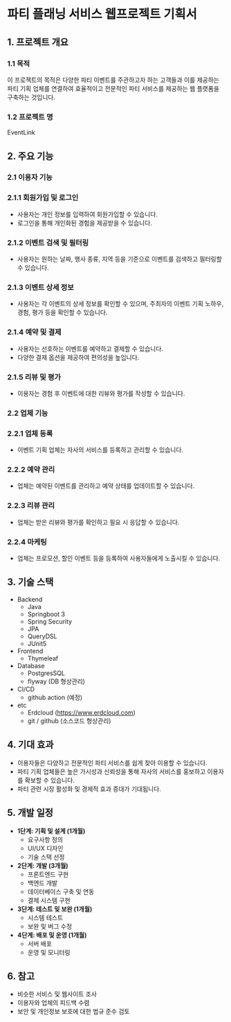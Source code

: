 # **파티 플래닝 서비스 웹프로젝트 기획서**

## **1. 프로젝트 개요**

### **1.1 목적**

이 프로젝트의 목적은 다양한 파티 이벤트를 주관하고자 하는 고객들과 이를 제공하는 파티 기획 업체를 연결하여 효율적이고 전문적인 파티 서비스를 제공하는 웹 플랫폼을 구축하는 것입니다.

### **1.2 프로젝트 명**

EventLink

## **2. 주요 기능**

### **2.1 이용자 기능**

### 2.1.1 회원가입 및 로그인

- 사용자는 개인 정보를 입력하여 회원가입할 수 있습니다.
- 로그인을 통해 개인화된 경험을 제공받을 수 있습니다.

### 2.1.2 이벤트 검색 및 필터링

- 사용자는 원하는 날짜, 행사 종류, 지역 등을 기준으로 이벤트를 검색하고 필터링할 수 있습니다.

### 2.1.3 이벤트 상세 정보

- 사용자는 각 이벤트의 상세 정보를 확인할 수 있으며, 주최자의 이벤트 기획 노하우, 경험, 평가 등을 확인할 수 있습니다.

### 2.1.4 예약 및 결제

- 사용자는 선호하는 이벤트를 예약하고 결제할 수 있습니다.
- 다양한 결제 옵션을 제공하여 편의성을 높입니다.

### 2.1.5 리뷰 및 평가

- 이용자는 경험 후 이벤트에 대한 리뷰와 평가를 작성할 수 있습니다.

### **2.2 업체 기능**

### 2.2.1 업체 등록

- 이벤트 기획 업체는 자사의 서비스를 등록하고 관리할 수 있습니다.

### 2.2.2 예약 관리

- 업체는 예약된 이벤트를 관리하고 예약 상태를 업데이트할 수 있습니다.

### 2.2.3 리뷰 관리

- 업체는 받은 리뷰와 평가를 확인하고 필요 시 응답할 수 있습니다.

### 2.2.4 마케팅

- 업체는 프로모션, 할인 이벤트 등을 등록하여 사용자들에게 노출시킬 수 있습니다.

## **3. 기술 스택**
- Backend
    - Java
    - Springboot 3
    - Spring Security
    - JPA
    - QueryDSL
    - JUnit5
- Frontend
    - Thymeleaf
- Database
    - PostgresSQL
    - flyway (DB 형상관리)
- CI/CD
    - github action (예정)
- etc
    - Erdcloud (https://www.erdcloud.com)
    - git / github (소스코드 형상관리)

## **4. 기대 효과**

- 이용자들은 다양하고 전문적인 파티 서비스를 쉽게 찾아 이용할 수 있습니다.
- 파티 기획 업체들은 높은 가시성과 신뢰성을 통해 자사의 서비스를 홍보하고 이용자를 확보할 수 있습니다.
- 파티 관련 시장 활성화 및 경제적 효과 증대가 기대됩니다.

## **5. 개발 일정**

- **1단계: 기획 및 설계 (1개월)**
    - 요구사항 정의
    - UI/UX 디자인
    - 기술 스택 선정
- **2단계: 개발 (3개월)**
    - 프론트엔드 구현
    - 백엔드 개발
    - 데이터베이스 구축 및 연동
    - 결제 시스템 구현
- **3단계: 테스트 및 보완 (1개월)**
    - 시스템 테스트
    - 보완 및 버그 수정
- **4단계: 배포 및 운영 (1개월)**
    - 서버 배포
    - 운영 및 모니터링

## **6. 참고**

- 비슷한 서비스 및 웹사이트 조사
- 이용자와 업체의 피드백 수렴
- 보안 및 개인정보 보호에 대한 법규 준수 검토
